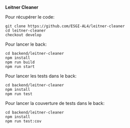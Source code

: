**Leitner Cleaner**

Pour récupérer le code:
```
git clone https://github.com/ESGI-AL4/leitner-cleaner
cd leitner-cleaner
checkout develop
```

Pour lancer le back:
```
cd backend/leitner-cleaner
npm install
npm run build
npm run start
```

Pour lancer les tests dans le back:
```
cd backend/leitner-cleaner
npm install
npm run test
```

Pour lancer la couverture de tests dans le back:
```
cd backend/leitner-cleaner
npm install
npm run test:cov
```
